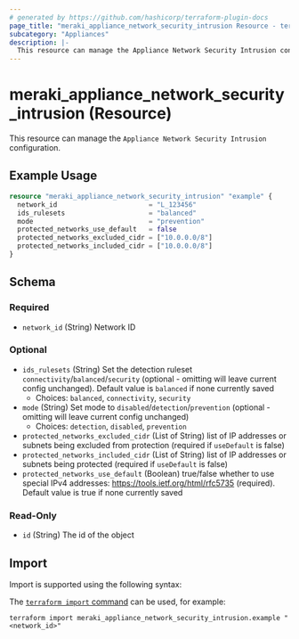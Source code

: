 ```yaml
---
# generated by https://github.com/hashicorp/terraform-plugin-docs
page_title: "meraki_appliance_network_security_intrusion Resource - terraform-provider-meraki"
subcategory: "Appliances"
description: |-
  This resource can manage the Appliance Network Security Intrusion configuration.
---
```


# meraki_appliance_network_security_intrusion (Resource)

This resource can manage the `Appliance Network Security Intrusion` configuration.

## Example Usage

```terraform
resource "meraki_appliance_network_security_intrusion" "example" {
  network_id                       = "L_123456"
  ids_rulesets                     = "balanced"
  mode                             = "prevention"
  protected_networks_use_default   = false
  protected_networks_excluded_cidr = ["10.0.0.0/8"]
  protected_networks_included_cidr = ["10.0.0.0/8"]
}
```

<!-- schema generated by tfplugindocs -->
## Schema

### Required

- `network_id` (String) Network ID

### Optional

- `ids_rulesets` (String) Set the detection ruleset `connectivity`/`balanced`/`security` (optional - omitting will leave current config unchanged). Default value is `balanced` if none currently saved
  - Choices: `balanced`, `connectivity`, `security`
- `mode` (String) Set mode to `disabled`/`detection`/`prevention` (optional - omitting will leave current config unchanged)
  - Choices: `detection`, `disabled`, `prevention`
- `protected_networks_excluded_cidr` (List of String) list of IP addresses or subnets being excluded from protection (required if `useDefault` is false)
- `protected_networks_included_cidr` (List of String) list of IP addresses or subnets being protected (required if `useDefault` is false)
- `protected_networks_use_default` (Boolean) true/false whether to use special IPv4 addresses: https://tools.ietf.org/html/rfc5735 (required). Default value is true if none currently saved

### Read-Only

- `id` (String) The id of the object

## Import

Import is supported using the following syntax:

The [`terraform import` command](https://developer.hashicorp.com/terraform/cli/commands/import) can be used, for example:

```shell
terraform import meraki_appliance_network_security_intrusion.example "<network_id>"
```
